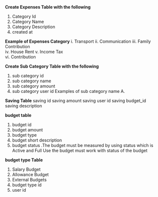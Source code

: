 **Create Expenses Table with the following**
1. Category Id
2. Category Name 
3. Category Description
4. created at 

 **Example of Expenses Category** 
  i. Transport
  ii. Communication
  iii. Family Contribution  
  iv. House Rent 
  v. Income Tax  
  vi. Contribution
   

**Create Sub Category Table with the following** 
1. sub category id
2. sub category name
3. sub category amount
4. sub  category user id 
    Examples of sub category name 
 A. 


**Saving Table** 
saving id 
saving amount 
saving user id
saving budget_id 
saving description

**budget table** 
1. budget id 
2. budget amount 
3. budget type 
4. budget short description 
5. budget status 
       .The budget must be measured by using status which is 
   Active and Full  Use
   the budget must work  with status of the budget 
   


**budget type  Table** 
1. Salary Budget 
2. Allowance Budget 
3. External Budgets
4. budget type id 
5. user id



